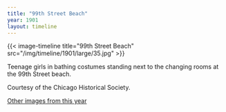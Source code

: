 ```yaml
---
title: "99th Street Beach"
year: 1901
layout: timeline
---
```


{{< image-timeline title="99th Street Beach" src="/img/timeline/1901/large/35.jpg" >}}


Teenage girls in bathing costumes standing next to the changing rooms at the 99th Street beach. 

Courtesy of the Chicago Historical Society. 

[Other images from this year](/historical/timeline/1901)
